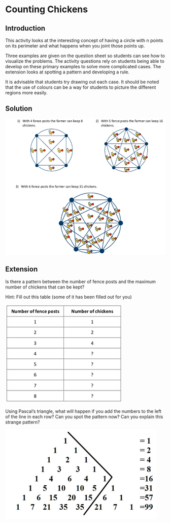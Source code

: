 # Counting Chickens

## Introduction

This activity looks at the interesting concept of having a circle with n points on its perimeter and what happens when you joint those points up.   

Three examples are given on the question sheet so students can see how to visualize the problems. The activity questions rely on students being able to develop on these primary examples to solve more complicated cases. The extension looks at spotting a pattern and developing a rule.   

It is advisable that students try drawing out each case. It should be noted that the use of colours can be a
way for students to picture the different regions more easily.

## Solution

![](../../images/counting-chickens-2.png)

## Extension

Is there a pattern between the number of fence posts and the maximum number of chickens that can be kept?   

Hint: Fill out this table (some of it has been filled out for you)   

![](../../images/counting-chickens-3.png)   

Using Pascal’s triangle, what will happen if you add the numbers to the left of the line in each row? Can
you spot the pattern now? Can you explain this strange pattern?    

![](../../images/counting-chickens-4.png) 